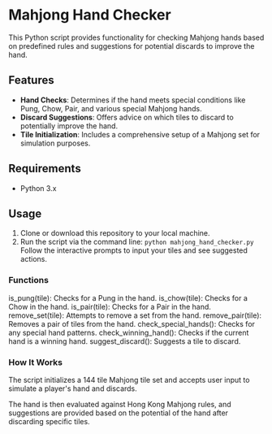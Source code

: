 # Mahjong Hand Checker

This Python script provides functionality for checking Mahjong hands based on predefined rules and suggestions for potential discards to improve the hand.

## Features

- **Hand Checks**: Determines if the hand meets special conditions like Pung, Chow, Pair, and various special Mahjong hands.
- **Discard Suggestions**: Offers advice on which tiles to discard to potentially improve the hand.
- **Tile Initialization**: Includes a comprehensive setup of a Mahjong set for simulation purposes.

## Requirements

- Python 3.x

## Usage

1. Clone or download this repository to your local machine.
2. Run the script via the command line:
   ```python mahjong_hand_checker.py```
Follow the interactive prompts to input your tiles and see suggested actions.

### Functions
is_pung(tile): Checks for a Pung in the hand.
is_chow(tile): Checks for a Chow in the hand.
is_pair(tile): Checks for a Pair in the hand.
remove_set(tile): Attempts to remove a set from the hand.
remove_pair(tile): Removes a pair of tiles from the hand.
check_special_hands(): Checks for any special hand patterns.
check_winning_hand(): Checks if the current hand is a winning hand.
suggest_discard(): Suggests a tile to discard.

### How It Works
The script initializes a 144 tile Mahjong tile set and accepts user input to simulate a player's hand and discards. 

The hand is then evaluated against Hong Kong Mahjong rules, and suggestions are provided based on the potential of the hand after discarding specific tiles.
